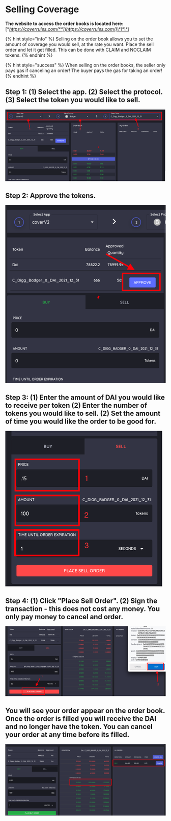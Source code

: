 # Selling Coverage

**The website to access the order books is located here:** [**https://coverrules.com/**](https://coverrules.com/)\*\*\*\*

{% hint style="info" %}
Selling on the order book allows you to set the amount of coverage you would sell, at the rate you want. Place the sell order and let it get filled. This can be done with CLAIM and NOCLAIM tokens. 
{% endhint %}

{% hint style="success" %}
When selling on the order books, the seller only pays gas if canceling an order! The buyer pays the gas for taking an order!
{% endhint %}

##  Step 1: \(1\) Select the app. \(2\) Select the protocol. \(3\) Select the token you would like to sell. 

![](../../.gitbook/assets/screen-shot-2021-04-30-at-11.19.59-pm.png)

## Step 2: Approve the tokens. 

![](../../.gitbook/assets/screen-shot-2021-04-30-at-11.26.36-pm.png)

## Step 3: \(1\) Enter the amount of DAI you would like to receive per token \(2\) Enter the number of tokens you would like to sell. \(2\) Set the amount of time you would like the order to be good for. 

![](../../.gitbook/assets/screen-shot-2021-04-30-at-11.33.02-pm.png)

## Step 4: \(1\) Click "Place Sell Order". \(2\) Sign the transaction - this does not cost any money. You only pay money to cancel and order.

![](../../.gitbook/assets/screen-shot-2021-04-30-at-11.39.56-pm.png)



## You will see your order appear on the order book. Once the order is filled you will receive the DAI and no longer have the token. You can cancel your order at any time before its filled. 

![](../../.gitbook/assets/screen-shot-2021-05-01-at-12.21.49-am.png)





